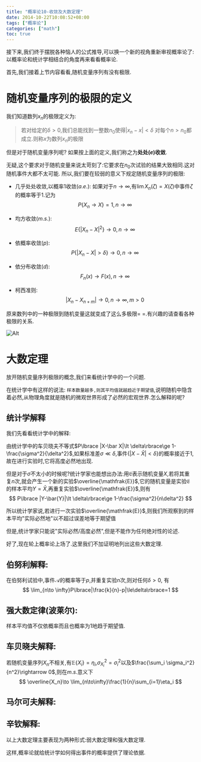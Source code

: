 ```yaml
---
title: "概率论10-收敛及大数定理"
date: 2014-10-22T10:08:52+08:00
tags: ["概率论"]
categories: ["math"]
toc: true
---
```


接下来,我们终于摆脱各种恼人的公式推导,可以换一个新的视角重新审视概率论了:以概率论和统计学相结合的角度再来看看概率论.

首先,我们接着上节内容看看,随机变量序列有没有极限.

# 随机变量序列的极限的定义
我们知道数列$x_n$的极限定义为:
> 若对给定的$\delta \gt 0$,我们总能找到一整数$n_0$使得$|x_n-x|\lt \delta$ 对每个$n\gt n_0$都成立.则称$x$为数列$x_n$的极限

但是对于随机变量序列呢?
如果按上面的定义,我们称之为**处处($e$)收敛**.

无疑,这个要求对于随机变量来说太苛刻了:它要求在$n_0$次试验的结果大致相同.这对随机事件大都不太可能.
所以,我们要在较弱的意义下规定随机变量序列的极限:

* 几乎处处收敛,以概率1收敛($a.e.$): 如果对于$n \to \infty$,有$\lim X_n(\zeta)=X(\zeta)$中事件$\zeta$的概率等于1.记为
$$
P\lbrace X_n \to X\rbrace =1, n \to \infty
$$

* 均方收敛($m.s.$): 
$$
E\lbrace |X_n-X|^2\rbrace \to 0, n\to \infty
$$

* 依概率收敛($p$):
$$
P\lbrace |X_n-X| \gt \delta\rbrace \to 0, n\to \infty
$$

* 依分布收敛($d$): 
$$
F_n(x)\to F(x), n\to\infty
$$

* 柯西准则: 
$$
|X_n-X_{n+m}|\to 0, n\to \infty, m\gt 0
$$

原来数列中的一种极限到随机变量这就变成了这么多极限= =.有兴趣的请查看各种极限的关系.

![Alt](/math/convergence.jpg "各种收敛关系")
# 大数定理
放开随机变量序列极限的概念,我们来看统计学中的一个问题.

在统计学中有这样的说法: `样本数量越多,则其平均值就越趋近于期望值`,说明随机中隐含着必然,从物理角度就是随机的微观世界形成了必然的宏观世界.怎么解释的呢?

## 统计学解释
我们先看看统计学中的解释:

由统计学中的车贝晓夫不等式$P\lbrace |X-\bar X|\lt \delta\rbrace\ge 1-\frac{\sigma^2}{\delta^2}$,如果标准差$\sigma \ll \delta$,事件$\lbrace |X-\bar X|\lt \delta\rbrace$的概率接近于1,故在进行实验时,它将高度必然地出现.

但是对于$\sigma$不太小的时候呢?统计学家也能想出办法:用$\mathfrak E$表示随机变量$X$,若将其重复$n$次,就会产生一个新的实验$\overline{\mathfrak{E}}$,它的随机变量是实验$\mathfrak E$的样本平均$Y=\bar X$,再重复实验$\overline{\mathfrak{E}}$,则有
$$
P\lbrace |Y-\bar{Y}|\lt \delta\rbrace\ge 1-\frac{\sigma^2}{n\delta^2}
$$

所以统计学家说,若进行一次实验$\overline{\mathfrak{E}}$,则我们所观察到的样本平均"实际必然地"以不超过误差地等于期望值

但是,统计学家只能说"实际必然/高度必然",但是不能作为任何绝对性的论述.

好了,现在轮上概率论上场了.这里我们不加证明地列出这些大数定理.

## 伯努利解释:
在伯努利试验中,事件$\mathscr A$的概率等于$p$,并重复实验$n$次,则对任何$\delta\gt 0$, 有
$$
\lim_{n\to \infty}P\lbrace|\frac{k}{n}-p|\le\delta\rbrace=1
$$

## 强大数定律(波莱尔):
样本平均值不仅依概率而且也概率为1地趋于期望值.
## 车贝晓夫解释:
若随机变量序列$X_n$不相关,有$\mathbb E\lbrace X_i \rbrace=\eta_i$,$\sigma_{X_i}^2=\sigma_i^2$以及$\frac{\sum_i \sigma_i^2}{n^2}\rightarrow 0$,则在$m.s.$意义下
$$
\overline{X_n}\to \lim_{n\to\infty}\frac{1}{n}\sum_{i=1}\eta_i
$$

## 马尔可夫解释:
## 辛钦解释:

以上大数定理主要表现为两种形式:弱大数定理和强大数定理.

这样,概率论就给统计学如何得出事件的概率提供了理论依据.
